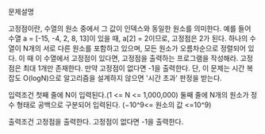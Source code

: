 문제설명

고정점이란, 수열의 원소 중에서 그 값이 인덱스와 동일한 원소를 의미한다.
예를 들어 수열 a = [-15, -4, 2, 8, 13]이 있을 때, a[2] = 2이므로, 고정점은 2가 된다.
하나의 수열이 N개의 서로 다른 원소를 포함하고 있으며, 모든 원소가 오름차순으로 정렬되어 있다. 이 때 이 수열에서 고정점이 있다면, 고정점을 출력하는 프로그램을 작성해라.
고정점은 최대 1개만 존재한다. 만약 고정점이 없다면 -1을 출력한다. 단, 이 문제는 시간 복잡도
O(logN)으로 알고리즘을 설계하지 않으면 '시간 초과' 판정을 받는다.

입력조건
첫째 줄에 N이 입력된다.(1 <= N <= 1,000,000)
둘째 줄에 N개의 원소가 정수 형태로 공백으로 구분되어 입력된다.
(−10^9<= 원소의 값 <=10^9)

출력조건
고정점을 출력한다. 고정점이 없다면 -1을 출력한다.
